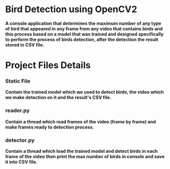 # Bird Detection using OpenCV2
**A console application that determines the maximum number of any type of bird that appeared in any frame from any video that contains birds and this process based on a model that was trained and designed specifically to perform the process of birds detection, after the detection the result stored in CSV file.**

# Project Files Details
### Static File
**Contain the trained model which we used to detect birds, the video which we make detection on it and the result's CSV file.**
### reader.py
**Contain a thread which read frames of the video (frame by frame) and make frames ready to detection process.**
### detector.py
**Contain a thread which load the trained model and detect birds in each frame of the video then print the max number of birds in console and save it into CSV file.**
